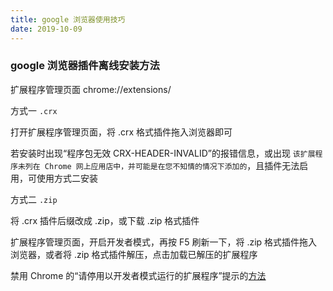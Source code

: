 ```yaml
---
title: google 浏览器使用技巧
date: 2019-10-09
---
```


### google 浏览器插件离线安装方法

扩展程序管理页面 chrome://extensions/

方式一 `.crx`

打开扩展程序管理页面，将 .crx 格式插件拖入浏览器即可

若安装时出现“程序包无效 CRX-HEADER-INVALID”的报错信息，或出现 `该扩展程序未列在 Chrome 网上应用店中，并可能是在您不知情的情况下添加的`，且插件无法启用，可使用方式二安装

方式二 `.zip`

将 .crx 插件后缀改成 .zip，或下载 .zip 格式插件

扩展程序管理页面，开启开发者模式，再按 F5 刷新一下，将 .zip 格式插件拖入浏览器，或者将 .zip 格式插件解压，点击加载已解压的扩展程序

禁用 Chrome 的“请停用以开发者模式运行的扩展程序”提示的[方法](https://mp.weixin.qq.com/s?__biz=MzAwOTk3Mjg4Mg==&mid=100000085&idx=1&sn=17e6fb5c4db0f4dc3fbe840d71fd04d8&chksm=1b563ca82c21b5be85e337c94a7474857847fdc2af96845165206df11acd69a454d08f8ecbd5#rd)
